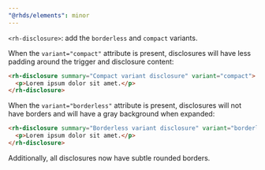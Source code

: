 ```yaml
---
"@rhds/elements": minor
---
```


`<rh-disclosure>`: add the `borderless` and `compact` variants.

When the `variant="compact"` attribute is present, disclosures will have less padding around the trigger and disclosure content:

```html
<rh-disclosure summary="Compact variant disclosure" variant="compact">
  <p>Lorem ipsum dolor sit amet.</p>
</rh-disclosure>
```

When the `variant="borderless"` attribute is present, disclosures will not have borders and will have a gray background when expanded:

```html
<rh-disclosure summary="Borderless variant disclosure" variant="borderless">
  <p>Lorem ipsum dolor sit amet.</p>
</rh-disclosure>
```

Additionally, all disclosures now have subtle rounded borders.
